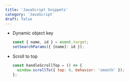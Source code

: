 ```yaml
---
title: 'JavaScript Snippets'
category: 'JavaScript'
draft: false
---
```


- Dynamic object key

  ```jsx
  const { name, id } = event.target;
  setSearchParams({ [name]: id });
  ```

- Scroll to top
  ```jsx
  const handleScrollTop = () => {
    window.scrollTo({ top: 0, behavior: 'smooth' });
  };
  ```
